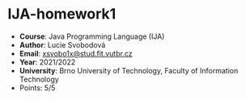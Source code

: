 # IJA-homework1

- **Course**: Java Programming Language (IJA)
- **Author**: Lucie Svobodová
- **Email**:  xsvobo1x@stud.fit.vutbr.cz
- **Year**:   2021/2022
- **University**: Brno University of Technology, Faculty of Information Technology
- Points: 5/5
